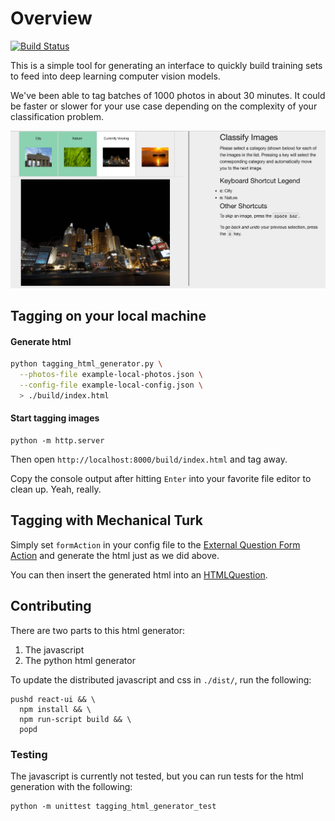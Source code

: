 # Overview

[![Build Status](https://travis-ci.org/RealScout/tagorade.svg?branch=master)](https://travis-ci.org/RealScout/tagorade)

This is a simple tool for generating an interface to quickly build
training sets to feed into deep learning computer vision models.

We've been able to tag batches of 1000 photos in about 30 minutes. It
could be faster or slower for your use case depending on the complexity
of your classification problem.

![screen shot](https://github.com/RealScout/tagorade/raw/gh-pages/images/screenshot.png)

## Tagging on your local machine

#### Generate html

``` bash
python tagging_html_generator.py \
  --photos-file example-local-photos.json \
  --config-file example-local-config.json \
  > ./build/index.html
```

#### Start tagging images

```
python -m http.server
```

Then open `http://localhost:8000/build/index.html` and tag away.

Copy the console output after hitting `Enter` into your favorite
file editor to clean up. Yeah, really.

## Tagging with Mechanical Turk

Simply set `formAction` in your config file to the
[External Question Form Action](http://docs.aws.amazon.com/AWSMechTurk/latest/AWSMturkAPI/ApiReference_ExternalQuestionArticle.html#ApiReference_ExternalQuestionArticle-the-external-form-the-form-action) and
generate the html just as we did above.

You can then insert the generated html into an [HTMLQuestion](http://docs.aws.amazon.com/AWSMechTurk/latest/AWSMturkAPI/ApiReference_HTMLQuestionArticle.html).

## Contributing

There are two parts to this html generator:

1. The javascript
2. The python html generator

To update the distributed javascript and css in `./dist/`, run the
following:

```
pushd react-ui && \
  npm install && \
  npm run-script build && \
  popd
```

### Testing

The javascript is currently not tested, but you can run tests for
the html generation with the following:

```
python -m unittest tagging_html_generator_test
```